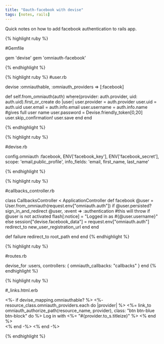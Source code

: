 ```yaml
---
title: "Oauth-facebook with devise"
tags: [notes, rails]
---
```


Quick notes on how to add facebook authentication to rails app.



{% highlight ruby %}

#Gemfile

gem 'devise'
gem 'omniauth-facebook'

{% endhighlight %}


{% highlight ruby %}
#user.rb

devise :omniauthable, :omniauth_providers => [:facebook]

def self.from_omniauth(auth)
  where(provider: auth.provider, uid: auth.uid).first_or_create do |user|
      user.provider = auth.provider
      user.uid = auth.uid
      user.email = auth.info.email
      user.username = auth.info.name #gives full user name
      user.password = Devise.friendly_token[0,20]
      user.skip_confirmation!
      user.save
    end
end

{% endhighlight %}

{% highlight ruby %}

#devise.rb

config.omniauth :facebook, ENV['facebook_key'], ENV['facebook_secret'], scope: 'email,public_profile', info_fields: 'email, first_name, last_name'
  
{% endhighlight %}

{% highlight ruby %}

#callbacks_controller.rb


class CallbacksController < ApplicationController
  def facebook
    @user = User.from_omniauth(request.env["omniauth.auth"])
    if @user.persisted?
      sign_in_and_redirect @user, :event => :authentication #this will throw if @user is not activated
      flash[:notice] = "Logged in as #{@user.username}"      
    else
      session["devise.facebook_data"] = request.env["omniauth.auth"]
      redirect_to new_user_registration_url
    end
  end

  def failure
    redirect_to root_path
  end
end
{% endhighlight %}


{% highlight ruby %}

#routes.rb

devise_for :users, controllers: { omniauth_callbacks: "callbacks" }
end
{% endhighlight %}
 
 
 {% highlight ruby %}

#_links.html.erb
 
<%- if devise_mapping.omniauthable? %>
  <%- resource_class.omniauth_providers.each do |provider| %>
    <%= link_to omniauth_authorize_path(resource_name, provider), class: "btn btn-blue btn-block" do %>
         <i class="fa fa-facebook"></i> Log in with <%= "#{provider.to_s.titleize}" %>
    <% end %><br />
  <% end -%>
<% end -%>
 
 
{% endhighlight %}



